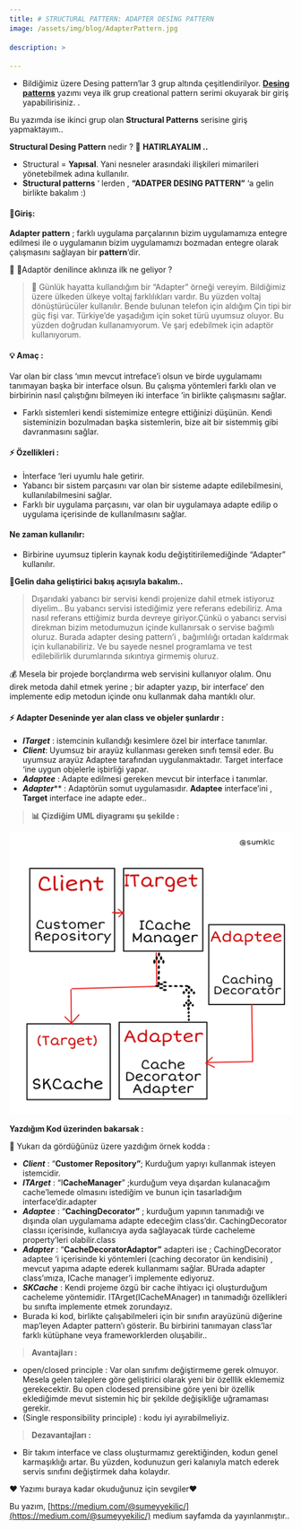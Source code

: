 ```yaml
---
title: # STRUCTURAL PATTERN: ADAPTER DESİNG PATTERN
image: /assets/img/blog/AdapterPattern.jpg

description: >

---
```


-   Bildiğimiz üzere Desing pattern’lar 3 grup altında çeşitlendirilyor. [**Desing patterns**](https://medium.com/@sumeyyekilic/desi%CC%87ng-pattern-e85c89fd5075)  yazımı veya ilk grup creational pattern serimi okuyarak bir giriş yapabilirisiniz. .

Bu yazımda ise ikinci grup olan **Structural Patterns** serisine giriş yapmaktayım..

**Structural Desing Pattern** nedir ? 💫 **HATIRLAYALIM ..**

-   Structural = **Yapısal**. Yani nesneler arasındaki ilişkileri mimarileri yönetebilmek adına kullanılır.
-   **Structural patterns** ‘ lerden , **“ADATPER DESING PATTERN”** ‘a gelin birlikte bakalım :)

#### 📌Giriş:

**Adapter pattern** ; farklı uygulama parçalarının bizim uygulamamıza entegre edilmesi ile o uygulamanın bizim uygulamamızı bozmadan entegre olarak çalışmasını sağlayan bir **pattern**’dir.

💭 💭Adaptör denilince aklınıza ilk ne geliyor ?

> 🔌 Günlük hayatta kullandığım bir “Adapter” örneği vereyim. Bildiğimiz üzere ülkeden ülkeye voltaj farklılıkları vardır. Bu yüzden voltaj dönüştürücüler kullanılır. Bende bulunan telefon için aldığım Çin tipi bir güç fişi var. Türkiye’de yaşadığım için soket türü uyumsuz oluyor. Bu yüzden doğrudan kullanamıyorum. Ve şarj edebilmek için adaptör kullanıyorum.

#### 💡 Amaç :

Var olan bir class ‘ımın mevcut intreface’i olsun ve birde uygulamamı tanımayan başka bir interface olsun. Bu çalışma yöntemleri farklı olan ve birbirinin nasıl çalıştığını bilmeyen iki interface ’in birlikte çalışmasını sağlar.

-   Farklı sistemleri kendi sistemimize entegre ettiğinizi düşünün. Kendi sisteminizin bozulmadan başka sistemlerin, bize ait bir sistemmiş gibi davranmasını sağlar.

#### ⚡️ Özellikleri :

-   İnterface ‘leri uyumlu hale getirir.
-   Yabancı bir sistem parçasını var olan bir sisteme adapte edilebilmesini, kullanılabilmesini sağlar.
-   Farklı bir uygulama parçasını, var olan bir uygulamaya adapte edilip o uygulama içerisinde de kullanılmasını sağlar.

#### **Ne zaman kullanılır:**

-   Birbirine uyumsuz tiplerin kaynak kodu değiştitirilemediğinde “Adapter” kullanılır.

🔌**Gelin daha geliştirici bakış açısıyla bakalım..**

> Dışarıdaki yabancı bir servisi kendi projenize dahil etmek istiyoruz diyelim.. Bu yabancı servisi istediğimiz yere referans edebiliriz. Ama nasıl referans ettiğimiz burda devreye giriyor.Çünkü o yabancı servisi direkman bizim metodumuzun içinde kullanırsak o servise bağımlı oluruz. Burada adapter desing pattern’i , bağımlılığı ortadan kaldırmak için kullanabiliriz. Ve bu sayede nesnel programlama ve test edilebilirlik durumlarında sıkıntıya girmemiş oluruz.

💰 Mesela bir projede borçlandırma web servisini kullanıyor olalım. Onu direk metoda dahil etmek yerine ; bir adapter yazıp, bir interface’ den implemente edip metodun içinde onu kullanmak daha mantıklı olur.

#### ⚡️ Adapter Deseninde yer alan class ve objeler şunlardır :

-   **_ITarget_** : istemcinin kullandığı kesimlere özel bir interface tanımlar.
-   **_Client_**: Uyumsuz bir arayüz kullanması gereken sınıfı temsil eder. Bu uyumsuz arayüz Adaptee tarafından uygulanmaktadır. Target interface ‘ine uygun objelerle işbirliği yapar.
-   **_Adaptee_**  : Adapte edilmesi gereken mevcut bir interface i tanımlar.
-   **_Adapter_**** : Adaptörün somut uygulamasıdır. **Adaptee** interface’ini , **Target** interface ine adapte eder..

> **📊 Çizdiğim UML diyagramı şu şekilde :**


![adapterpDesingPattern](/assets/img/blog/AdapterUml2.jpg)


**Yazdığım Kod üzerinden bakarsak :**

<script src="https://gist.github.com/sumeyyekilic/2109a848844a9b9d30f5357a95fa8037.js"></script>


📌 Yukarı da gördüğünüz üzere yazdığım örnek kodda :

-   **_Client_** : “**Customer Repository”**; Kurduğum yapıyı kullanmak isteyen istemcidir.
-   **_ITArget_** : “I**CacheManager**” ;kurduğum veya dışardan kulanacağım cache’lemede olmasını istediğim ve bunun için tasarladığım interface’dir.adapter
-   **_Adaptee_** : “**CachingDecorator”** ; kurduğum yapının tanımadığı ve dışında olan uygulamama adapte edeceğim class’dır. CachingDecorator classıı içerisinde, kullanıcıya ayda sağlayacak türde cacheleme property’leri olabilir.class
-   **_Adapter_** : “**CacheDecoratorAdaptor”** adapteri ise ; CachingDecorator adaptee ‘i içerisinde ki yöntemleri (caching decorator ün kendisini) , mevcut yapıma adapte ederek kullanmamı sağlar. BUrada adapter class’ımıza, ICache manager’i implemente ediyoruz.
-   **_SKCache_** : Kendi projeme özgü bir cache ihtiyacı içi oluşturduğum cacheleme yöntemidir. ITArget(ICacheMAnager) ın tanımadığı özellikleri bu sınıfta implemente etmek zorundayız.
-   Burada ki kod, birlikte çalışabilmeleri için bir sınıfın arayüzünü diğerine map’leyen Adapter pattern’ı gösterir. Bu birbirini tanımayan class’lar farklı kütüphane veya frameworklerden oluşabilir..

> **Avantajları :**

-   open/closed principle : Var olan sınıfımı değiştirmeme gerek olmuyor. Mesela gelen taleplere göre geliştirici olarak yeni bir özelllik eklememiz gerekecektir. Bu open clodesed prensibine göre yeni bir özellik eklediğimde mevut sistemin hiç bir şekilde değişikliğe uğramaması gerekir.
-   (Single responsibility principle) : kodu iyi ayırabilmeliyiz.

> **Dezavantajları :**

-   Bir takım interface ve class oluşturmamız gerektiğinden, kodun genel karmaşıklığı artar. Bu yüzden, kodunuzun geri kalanıyla match ederek servis sınıfını değiştirmek daha kolaydır.

❤ Yazımı buraya kadar okuduğunuz için sevgiler❤


Bu yazım, [https://medium.com/@sumeyyekilic/](https://medium.com/@sumeyyekilic/) medium sayfamda da yayınlanmıştır..
